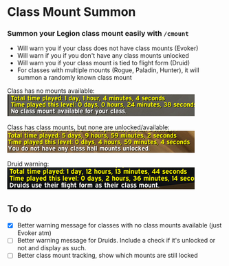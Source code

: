 # Class Mount Summon

### Summon your Legion class mount easily with ```/cmount```

- Will warn you if your class does not have class mounts (Evoker)
- Will warn if you if you don't have any class mounts unlocked
- Will warn you if your class mount is tied to flight form (Druid)
- For classes with multiple mounts (Rogue, Paladin, Hunter), it will summon a randomly known class mount

Class has no mounts available:  
![No class mounts for class](Images/nomountsforclass.png "No class mounts for class")

Class has class mounts, but none are unlocked/available:  
![No class mounts unlocked](Images/nomountsunlocked.png "No class mounts unlocked")

Druid warning:  
![Druid warning](Images/druidwarning.png "Druid warning")


## To do
- [x] Better warning message for classes with no class mounts available (just Evoker atm)
- [ ] Better warning message for Druids. Include a check if it's unlocked or not and display as such.
- [ ] Better class mount tracking, show which mounts are still locked
